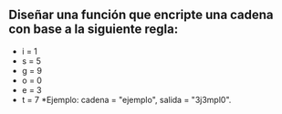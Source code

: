 ## Diseñar una función que encripte una cadena con base a la siguiente regla:
* i = 1
* s = 5
* g = 9
* o = 0
* e = 3
* t = 7
*Ejemplo: cadena = "ejemplo", salida = "3j3mpl0".